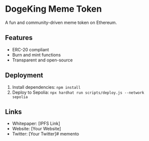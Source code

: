 # DogeKing Meme Token

A fun and community-driven meme token on Ethereum.

## Features
- ERC-20 compliant
- Burn and mint functions
- Transparent and open-source

## Deployment
1. Install dependencies: `npm install`
2. Deploy to Sepolia: `npx hardhat run scripts/deploy.js --network sepolia`

## Links
- Whitepaper: [IPFS Link]
- Website: [Your Website]
- Twitter: [Your Twitter]# memento
